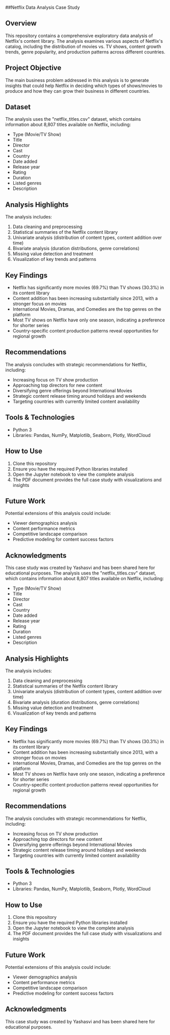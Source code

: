 ##Netflix Data Analysis Case Study

## Overview
This repository contains a comprehensive exploratory data analysis of Netflix's content library. The analysis examines various aspects of Netflix's catalog, including the distribution of movies vs. TV shows, content growth trends, genre popularity, and production patterns across different countries.

## Project Objective
The main business problem addressed in this analysis is to generate insights that could help Netflix in deciding which types of shows/movies to produce and how they can grow their business in different countries.

## Dataset
The analysis uses the "netflix_titles.csv" dataset, which contains information about 8,807 titles available on Netflix, including:
- Type (Movie/TV Show)
- Title
- Director
- Cast
- Country
- Date added
- Release year
- Rating
- Duration
- Listed genres
- Description

## Analysis Highlights
The analysis includes:
1. Data cleaning and preprocessing
2. Statistical summaries of the Netflix content library
3. Univariate analysis (distribution of content types, content addition over time)
4. Bivariate analysis (duration distributions, genre correlations)
5. Missing value detection and treatment
6. Visualization of key trends and patterns

## Key Findings
- Netflix has significantly more movies (69.7%) than TV shows (30.3%) in its content library
- Content addition has been increasing substantially since 2013, with a stronger focus on movies
- International Movies, Dramas, and Comedies are the top genres on the platform
- Most TV shows on Netflix have only one season, indicating a preference for shorter series
- Country-specific content production patterns reveal opportunities for regional growth

## Recommendations
The analysis concludes with strategic recommendations for Netflix, including:
- Increasing focus on TV show production
- Approaching top directors for new content
- Diversifying genre offerings beyond International Movies
- Strategic content release timing around holidays and weekends
- Targeting countries with currently limited content availability

## Tools & Technologies
- Python 3
- Libraries: Pandas, NumPy, Matplotlib, Seaborn, Plotly, WordCloud

## How to Use
1. Clone this repository
2. Ensure you have the required Python libraries installed
3. Open the Jupyter notebook to view the complete analysis
4. The PDF document provides the full case study with visualizations and insights

## Future Work
Potential extensions of this analysis could include:
- Viewer demographics analysis
- Content performance metrics
- Competitive landscape comparison
- Predictive modeling for content success factors

## Acknowledgments
This case study was created by Yashasvi and has been shared here for educational purposes.
The analysis uses the "netflix_titles.csv" dataset, which contains information about 8,807 titles available on Netflix, including:
- Type (Movie/TV Show)
- Title
- Director
- Cast
- Country
- Date added
- Release year
- Rating
- Duration
- Listed genres
- Description

## Analysis Highlights
The analysis includes:
1. Data cleaning and preprocessing
2. Statistical summaries of the Netflix content library
3. Univariate analysis (distribution of content types, content addition over time)
4. Bivariate analysis (duration distributions, genre correlations)
5. Missing value detection and treatment
6. Visualization of key trends and patterns

## Key Findings
- Netflix has significantly more movies (69.7%) than TV shows (30.3%) in its content library
- Content addition has been increasing substantially since 2013, with a stronger focus on movies
- International Movies, Dramas, and Comedies are the top genres on the platform
- Most TV shows on Netflix have only one season, indicating a preference for shorter series
- Country-specific content production patterns reveal opportunities for regional growth

## Recommendations
The analysis concludes with strategic recommendations for Netflix, including:
- Increasing focus on TV show production
- Approaching top directors for new content
- Diversifying genre offerings beyond International Movies
- Strategic content release timing around holidays and weekends
- Targeting countries with currently limited content availability

## Tools & Technologies
- Python 3
- Libraries: Pandas, NumPy, Matplotlib, Seaborn, Plotly, WordCloud

## How to Use
1. Clone this repository
2. Ensure you have the required Python libraries installed
3. Open the Jupyter notebook to view the complete analysis
4. The PDF document provides the full case study with visualizations and insights

## Future Work
Potential extensions of this analysis could include:
- Viewer demographics analysis
- Content performance metrics
- Competitive landscape comparison
- Predictive modeling for content success factors

## Acknowledgments
This case study was created by Yashasvi and has been shared here for educational purposes.
